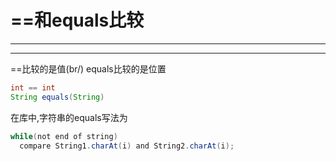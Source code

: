 # ==和equals比较
---
---
==比较的是值(br/)
equals比较的是位置

```java
int == int
String equals(String)
```

在库中,字符串的equals写法为
```java
while(not end of string)
  compare String1.charAt(i) and String2.charAt(i);
```
